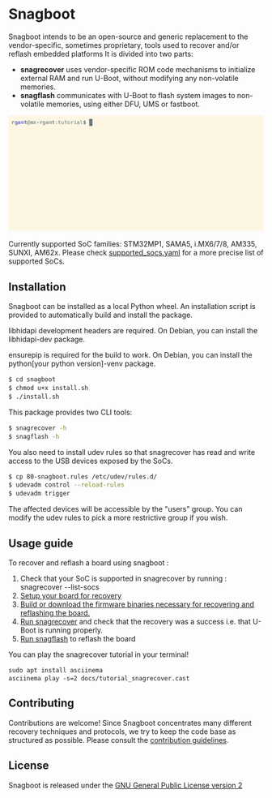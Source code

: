 # Snagboot

Snagboot intends to be an open-source and generic replacement to the
vendor-specific, sometimes proprietary, tools used to recover and/or reflash
embedded platforms It is divided into two parts: 

- **snagrecover** uses vendor-specific ROM code mechanisms to initialize
  external RAM and run U-Boot, without modifying any non-volatile
  memories.
- **snagflash** communicates with U-Boot to flash system images to non-volatile
  memories, using either DFU, UMS or fastboot.

![demo](docs/tutorial_snagrecover.gif)

Currently supported SoC families: STM32MP1, SAMA5, i.MX6/7/8, AM335, SUNXI, 
AM62x. Please check [supported_socs.yaml](src/snagrecover/supported_socs.yaml)
for a more precise list of supported SoCs.

## Installation

Snagboot can be installed as a local Python wheel. An installation script is
provided to automatically build and install the package.

libhidapi development headers are required. On Debian, you can install the
libhidapi-dev package.

ensurepip is required for the build to work. On Debian, you can install the
python[your python version]-venv package.

```bash
$ cd snagboot
$ chmod u+x install.sh
$ ./install.sh
```

This package provides two CLI tools: 

```bash
$ snagrecover -h
$ snagflash -h
```

You also need to install udev rules so that snagrecover has read and write
access to the USB devices exposed by the SoCs.

```bash
$ cp 80-snagboot.rules /etc/udev/rules.d/
$ udevadm control --reload-rules
$ udevadm trigger
```

The affected devices will be accessible by the "users" group. You can modify the
udev rules to pick a more restrictive group if you wish.

## Usage guide

To recover and reflash a board using snagboot : 

1. Check that your SoC is supported in snagrecover by running : snagrecover --list-socs
2. [Setup your board for recovery](docs/board_setup.md)
3. [Build or download the firmware binaries necessary for recovering and reflashing the board.](docs/fw_binaries.md)
4. [Run snagrecover](docs/snagrecover.md) and check that the recovery was a success i.e. that U-Boot is running properly.
5. [Run snagflash](docs/snagflash.md) to reflash the board

You can play the snagrecover tutorial in your terminal!

```
sudo apt install asciinema
asciinema play -s=2 docs/tutorial_snagrecover.cast
```

## Contributing

Contributions are welcome! Since Snagboot concentrates many different recovery
techniques and protocols, we try to keep the code base as structured as
possible. Please consult the [contribution guidelines](CONTRIBUTING.md).

## License

Snagboot is released under the [GNU General Public License version 2](LICENSE)



